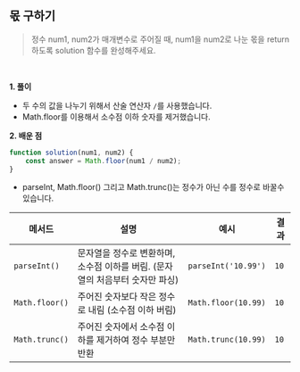 ## 몫 구하기

> 정수 num1, num2가 매개변수로 주어질 때, num1을 num2로 나눈 몫을 return 하도록 solution 함수를 완성해주세요.

<br>

**1. 풀이**

- 두 수의 값을 나누기 위해서 산술 연산자 `/`를 사용했습니다.
- Math.floor를 이용해서 소수점 이하 숫자를 제거했습니다.

**2. 배운 점**

```javascript
function solution(num1, num2) {
	const answer = Math.floor(num1 / num2);
}
```
- parseInt, Math.floor() 그리고 Math.trunc()는 정수가 아닌 수를 정수로 바꿀수 있습니다.

| 메서드          | 설명                                                                 | 예시                                | 결과                                |
|-----------------|----------------------------------------------------------------------|-------------------------------------|-------------------------------------|
| `parseInt()`     | 문자열을 정수로 변환하며, 소수점 이하를 버림. (문자열의 처음부터 숫자만 파싱) | `parseInt('10.99')`                 | `10`                                |
| `Math.floor()`   | 주어진 숫자보다 작은 정수로 내림 (소수점 이하 버림)                | `Math.floor(10.99)`                 | `10`                                |
| `Math.trunc()`   | 주어진 숫자에서 소수점 이하를 제거하여 정수 부분만 반환            | `Math.trunc(10.99)`                 | `10`                                |
